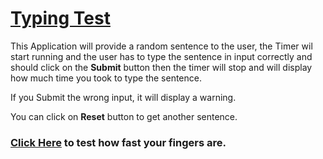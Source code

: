 # [Typing Test](https://ssptypingtest.ccbp.tech/)
This Application will provide a random sentence to the user, the Timer wil start running and the user has to type the sentence in input correctly and should click on the **Submit** button then the timer will stop and will display how much time you took to type the sentence.

If you Submit the wrong input, it will display a warning.

You can click on **Reset** button to get another sentence.

### [Click Here](https://ssptypingtest.ccbp.tech/) to test how fast your fingers are.
